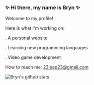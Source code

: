 ### ✨ Hi there, my name is Bryn ✨

Welcome to my profile!

Here is what I'm working on:

. A personal website

. Learning new programming languages

. Video game development

How to reach me: 23leap23@gmail.com

![Bryn's github stats](https://github-readme-stats.vercel.app/api?username=bryn-trys&show_icons=true&theme=merko)
